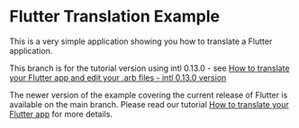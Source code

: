 # Flutter Translation Example

This is a very simple application showing you how to translate a Flutter application.

This branch is for the tutorial version using intl 0.13.0 - see 
[How to translate your Flutter app and edit your .arb files - intl 0.13.0 version](https://www.codeandweb.com/babeledit/tutorials/how-to-translate-your-flutter-apps-intl-0.13.1)

The newer version of the example covering the current release of Flutter is available on the main branch.
Please read our tutorial [How to translate your Flutter app](https://www.codeandweb.com/babeledit/tutorials/how-to-translate-your-flutter-app) for more details.



